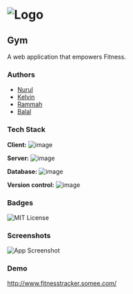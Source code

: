 # ![Logo](https://cdn-icons-png.flaticon.com/512/69/69840.png)

## Gym
A web application that empowers Fitness.

### Authors
- [Nurul](https://www.github.com/NurulAmin7990)
- [Kelvin](https://www.github.com/kelvin789)
- [Rammah](https://www.github.com/rammahkarpous)
- [Balal](https://www.github.com/Balalmughal)
  
### Tech Stack
**Client:** ![image](https://img.shields.io/badge/next.js-000000?style=for-the-badge&logo=nextdotjs&logoColor=white)

**Server:** ![image](https://img.shields.io/badge/.NET-512BD4?style=for-the-badge&logo=dotnet&logoColor=white)

**Database:** ![image](https://img.shields.io/badge/MySQL-00000F?style=for-the-badge&logo=mysql&logoColor=white)

**Version control:** ![image](https://img.shields.io/badge/GitHub-100000?style=for-the-badge&logo=github&logoColor=white)

### Badges
![MIT License](https://img.shields.io/apm/l/atomic-design-ui.svg?)

### Screenshots
![App Screenshot](https://via.placeholder.com/468x300?text=App+Screenshot+Here)

### Demo
<http://www.fitnesstracker.somee.com/>
